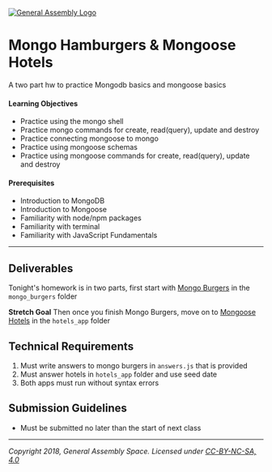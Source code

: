 [![General Assembly Logo](/ga_cog.png)](https://generalassemb.ly)

# Mongo Hamburgers & Mongoose Hotels

A two part hw to practice Mongodb basics and mongoose basics

#### Learning Objectives

- Practice using the mongo shell
- Practice mongo commands for create, read(query), update and destroy
- Practice connecting mongoose to mongo
- Practice using mongoose schemas
- Practice using mongoose commands for create, read(query),  update and destroy

#### Prerequisites

- Introduction to MongoDB
- Introduction to Mongoose
- Familiarity with node/npm packages
- Familiarity with terminal
- Familiarity with JavaScript Fundamentals

---

## Deliverables

Tonight's homework is in two parts, first start with [Mongo Burgers](mongo_burgers/README.md) in the `mongo_burgers` folder

**Stretch Goal**
Then once you finish Mongo Burgers, move on to [Mongoose Hotels](hotels_app/README.md) in the `hotels_app` folder


## Technical Requirements
1. Must write answers to mongo burgers in `answers.js` that is provided
2. Must answer hotels in `hotels_app` folder and use seed date
3. Both apps must run without syntax errors

## Submission Guidelines

- Must be submitted no later than the start of next class


---

*Copyright 2018, General Assembly Space. Licensed under [CC-BY-NC-SA, 4.0](https://creativecommons.org/licenses/by-nc-sa/4.0/)*
